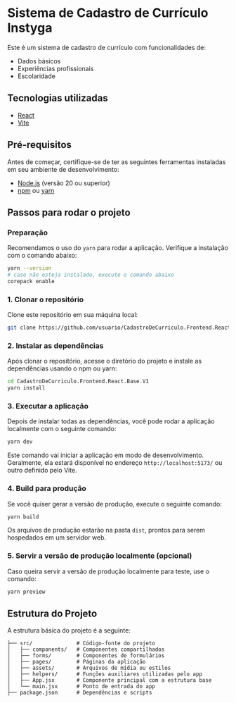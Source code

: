 # Sistema de Cadastro de Currículo Instyga

Este é um sistema de cadastro de currículo com funcionalidades de:

- Dados básicos
- Experiências profissionais
- Escolaridade

## Tecnologias utilizadas

- [React](https://reactjs.org/)
- [Vite](https://vitejs.dev/)

## Pré-requisitos

Antes de começar, certifique-se de ter as seguintes ferramentas instaladas em seu ambiente de desenvolvimento:

- [Node.js](https://nodejs.org/) (versão 20 ou superior)
- [npm](https://www.npmjs.com/) ou [yarn](https://yarnpkg.com/)

## Passos para rodar o projeto

### Preparação

Recomendamos o uso do `yarn` para rodar a aplicação. Verifique a instalação com o comando abaixo:

```bash
yarn --version
# caso não esteja instalado, execute o comando abaixo
corepack enable
```

### 1. Clonar o repositório

Clone este repositório em sua máquina local:

```bash
git clone https://github.com/usuario/CadastroDeCurriculo.Frontend.React.Base.V1.git
```

### 2. Instalar as dependências

Após clonar o repositório, acesse o diretório do projeto e instale as dependências usando o npm ou yarn:

```bash
cd CadastroDeCurriculo.Frontend.React.Base.V1
yarn install
```

### 3. Executar a aplicação

Depois de instalar todas as dependências, você pode rodar a aplicação localmente com o seguinte comando:

```bash
yarn dev
```

Este comando vai iniciar a aplicação em modo de desenvolvimento. Geralmente, ela estará disponível no endereço `http://localhost:5173/` ou outro definido pelo Vite.

### 4. Build para produção

Se você quiser gerar a versão de produção, execute o seguinte comando:

```bash
yarn build
```

Os arquivos de produção estarão na pasta `dist`, prontos para serem hospedados em um servidor web.

### 5. Servir a versão de produção localmente (opcional)

Caso queira servir a versão de produção localmente para teste, use o comando:

```bash
yarn preview
```

## Estrutura do Projeto

A estrutura básica do projeto é a seguinte:

```
├── src/              # Código-fonte do projeto
│   ├── components/   # Componentes compartilhados
│   ├── forms/        # Componentes de formulários
│   ├── pages/        # Páginas da aplicação
│   ├── assets/       # Arquivos de mídia ou estilos
│   ├── helpers/      # Funções auxiliares utilizadas pelo app
│   ├── App.jsx       # Componente principal com a estrutura base
│   └── main.jsx      # Ponto de entrada do app
├── package.json      # Dependências e scripts
```
